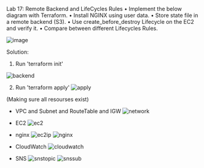 Lab 17: Remote Backend and LifeCycles Rules
• Implement the below diagram with Terraform.
• Install NGINX using user data.
• Store state file in a remote backend (S3).
• Use create_before_destroy Lifecycle on the EC2 and verify it.
• Compare between different Lifecycles Rules.

![image](https://github.com/user-attachments/assets/18883e03-263f-4160-8429-bce730579ebf)


Solution:
1. Run 'terraform init'

![backend](https://github.com/user-attachments/assets/0e775e42-8a58-46d7-a752-b8552ae62974)

2. Run 'terraform apply'
![apply](https://github.com/user-attachments/assets/bb267591-7594-4f63-99c9-8349a6b02d37)

(Making sure all resourses exist)
- VPC and Subnet and RouteTable and IGW
![network](https://github.com/user-attachments/assets/f3b0c6d6-0741-4186-8561-e9d2a7f2aecd)

- EC2
![ec2](https://github.com/user-attachments/assets/4cab0902-379b-436f-9682-87fd3b7c9795)

- nginx
![ec2ip](https://github.com/user-attachments/assets/1f4e9a6b-80da-4388-81c0-1f9a69279c90)
![nginx](https://github.com/user-attachments/assets/40bc0337-190c-4cf1-a105-884e222d2e8a)

- CloudWatch
![cloudwatch](https://github.com/user-attachments/assets/b856809a-745c-4a39-b3f5-67a4822b6bca)

- SNS
![snstopic](https://github.com/user-attachments/assets/3a4364c9-1d99-46ae-9f9b-dea13a30da09)
![snssub](https://github.com/user-attachments/assets/0d6040e2-fc0c-4479-b851-092e1f7f5ee3)
